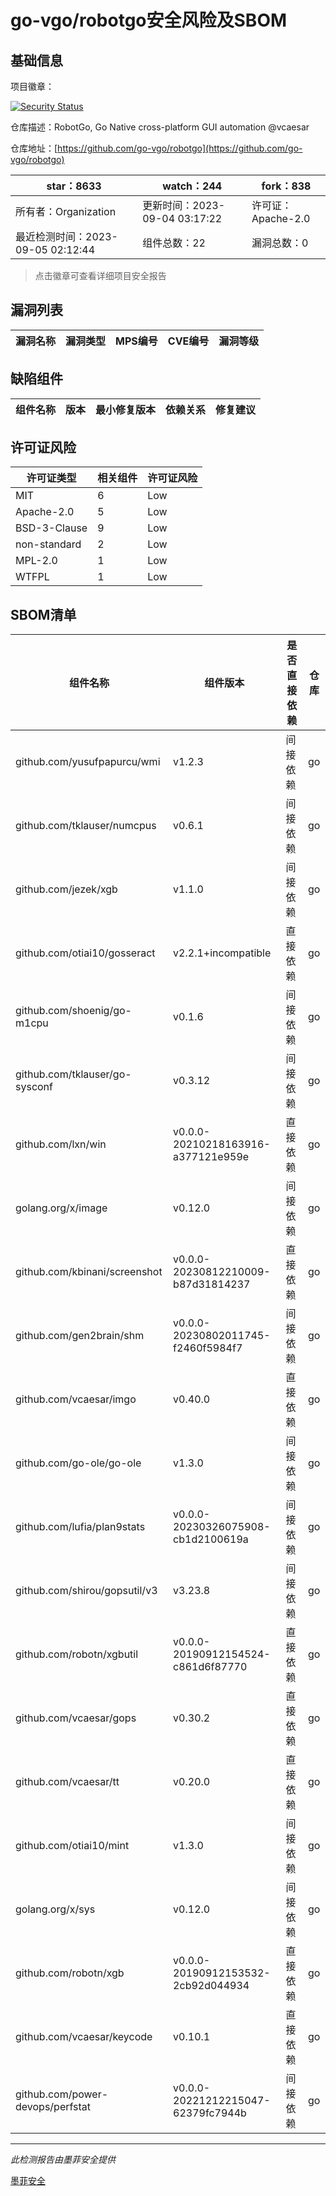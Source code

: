 # go-vgo/robotgo安全风险及SBOM

## 基础信息

项目徽章：

[![Security Status](https://www.murphysec.com/platform3/v31/badge/1698761003348312064.svg)](https://www.murphysec.com/console/report/1698761002102603776/1698761003348312064)

仓库描述：RobotGo, Go Native cross-platform GUI automation  @vcaesar

仓库地址：[https://github.com/go-vgo/robotgo](https://github.com/go-vgo/robotgo)

| star：8633 | watch：244 | fork：838 |
| ----------- | -------------- | ------------ |
| 所有者：Organization | 更新时间：2023-09-04 03:17:22 | 许可证：Apache-2.0 |
| 最近检测时间：2023-09-05 02:12:44 | 组件总数：22 | 漏洞总数：0 |

> 点击徽章可查看详细项目安全报告



## 漏洞列表

| 漏洞名称 | 漏洞类型 | MPS编号 | CVE编号 | 漏洞等级 |
| ------- | ------ | ------- | ------ | ----- |





## 缺陷组件

| 组件名称 | 版本 | 最小修复版本 | 依赖关系 | 修复建议 |
| -------- | ---- | ------------ | -------- | -------- |





## 许可证风险

| 许可证类型 | 相关组件 | 许可证风险 |
| ---------- | -------- | ---------- |
|MIT|6|Low|
|Apache-2.0|5|Low|
|BSD-3-Clause|9|Low|
|non-standard|2|Low|
|MPL-2.0|1|Low|
|WTFPL|1|Low|




## SBOM清单

| 组件名称 | 组件版本 | 是否直接依赖 | 仓库 |
| -------- | -------- | ------------ | ---- |
|github.com/yusufpapurcu/wmi|v1.2.3|间接依赖|go|
|github.com/tklauser/numcpus|v0.6.1|间接依赖|go|
|github.com/jezek/xgb|v1.1.0|间接依赖|go|
|github.com/otiai10/gosseract|v2.2.1+incompatible|直接依赖|go|
|github.com/shoenig/go-m1cpu|v0.1.6|间接依赖|go|
|github.com/tklauser/go-sysconf|v0.3.12|间接依赖|go|
|github.com/lxn/win|v0.0.0-20210218163916-a377121e959e|直接依赖|go|
|golang.org/x/image|v0.12.0|间接依赖|go|
|github.com/kbinani/screenshot|v0.0.0-20230812210009-b87d31814237|直接依赖|go|
|github.com/gen2brain/shm|v0.0.0-20230802011745-f2460f5984f7|间接依赖|go|
|github.com/vcaesar/imgo|v0.40.0|直接依赖|go|
|github.com/go-ole/go-ole|v1.3.0|间接依赖|go|
|github.com/lufia/plan9stats|v0.0.0-20230326075908-cb1d2100619a|间接依赖|go|
|github.com/shirou/gopsutil/v3|v3.23.8|间接依赖|go|
|github.com/robotn/xgbutil|v0.0.0-20190912154524-c861d6f87770|直接依赖|go|
|github.com/vcaesar/gops|v0.30.2|直接依赖|go|
|github.com/vcaesar/tt|v0.20.0|直接依赖|go|
|github.com/otiai10/mint|v1.3.0|间接依赖|go|
|golang.org/x/sys|v0.12.0|间接依赖|go|
|github.com/robotn/xgb|v0.0.0-20190912153532-2cb92d044934|直接依赖|go|
|github.com/vcaesar/keycode|v0.10.1|直接依赖|go|
|github.com/power-devops/perfstat|v0.0.0-20221212215047-62379fc7944b|间接依赖|go|


------

*此检测报告由墨菲安全提供*

[墨菲安全](www.murphysec.com)